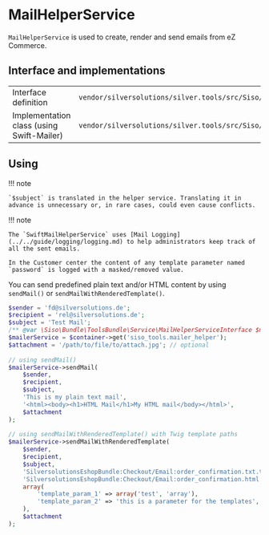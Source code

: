 # MailHelperService

`MailHelperService` is used to create, render and send emails from eZ Commerce.

## Interface and implementations

|                                           |                                                                                                          |
| ----------------------------------------- | -------------------------------------------------------------------------------------------------------- |
| Interface definition                      | `vendor/silversolutions/silver.tools/src/Siso/Bundle/ToolsBundle/Service/MailHelperServiceInterface.php` |
| Implementation class (using Swift-Mailer) | `vendor/silversolutions/silver.tools/src/Siso/Bundle/ToolsBundle/Service/SwiftMailHelperService.php`     |

## Using

!!! note

    `$subject` is translated in the helper service. Translating it in advance is unnecessary or, in rare cases, could even cause conflicts.

!!! note

    The `SwiftMailHelperService` uses [Mail Logging](../../guide/logging/logging.md) to help administrators keep track of all the sent emails.
    
    In the Customer center the content of any template parameter named `password` is logged with a masked/removed value.

You can send predefined plain text and/or HTML content by using `sendMail()` or `sendMailWithRenderedTemplate()`.

``` php
$sender = 'fd@silversolutions.de';
$recipient = 'rel@silversolutions.de';
$subject = 'Test Mail';
/** @var \Siso\Bundle\ToolsBundle\Service\MailHelperServiceInterface $mailerService */
$mailerService = $container->get('siso_tools.mailer_helper');
$attachment = '/path/to/file/to/attach.jpg'; // optional
 
// using sendMail()
$mailerService->sendMail(
    $sender,
    $recipient,
    $subject,
    'This is my plain text mail',
    '<html><body><h1>HTML Mail</h1>My HTML mail</body></html>',
    $attachment
);
 
// using sendMailWithRenderedTemplate() with Twig template paths
$mailerService->sendMailWithRenderedTemplate(
    $sender,
    $recipient,
    $subject,
    'SilversolutionsEshopBundle:Checkout/Email:order_confirmation.txt.twig',    // template for plain-text mail
    'SilversolutionsEshopBundle:Checkout/Email:order_confirmation.html.twig',   // template for HTML mail
    array(                                                                      // optional Twig parameters
        'template_param_1' => array('test', 'array'),
        'template_param_2' => 'this is a parameter for the templates',
    ),
    $attachment
);
```
